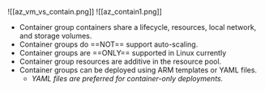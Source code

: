 ![[az_vm_vs_contain.png]]
![[az_contain1.png]]

- Container group containers share a lifecycle, resources, local network, and storage volumes.
- Container groups do ==NOT== support auto-scaling.
- Container groups are ==ONLY== supported in Linux currently
- Container group resources are additive in the resource pool.
- Container groups can be deployed using ARM templates or YAML files.
	- *YAML files are preferred for container-only deployments.*
